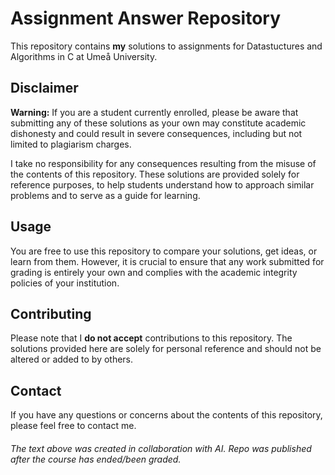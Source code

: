 # Assignment Answer Repository

This repository contains **my** solutions to assignments for Datastuctures and Algorithms in C at Umeå University. 

## Disclaimer

**Warning:** If you are a student currently enrolled, please be aware that submitting any of these solutions as your own may constitute academic dishonesty and could result in severe consequences, including but not limited to plagiarism charges. 

I take no responsibility for any consequences resulting from the misuse of the contents of this repository. These solutions are provided solely for reference purposes, to help students understand how to approach similar problems and to serve as a guide for learning.

## Usage

You are free to use this repository to compare your solutions, get ideas, or learn from them. However, it is crucial to ensure that any work submitted for grading is entirely your own and complies with the academic integrity policies of your institution.

## Contributing

Please note that I **do not accept** contributions to this repository. The solutions provided here are solely for personal reference and should not be altered or added to by others.

## Contact

If you have any questions or concerns about the contents of this repository, please feel free to contact me.

###### The text above was created in collaboration with AI. Repo was published after the course has ended/been graded.
